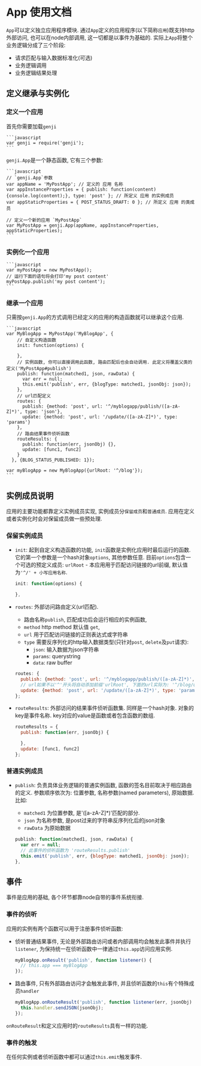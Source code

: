 # App 使用文档 #

`App`可以定义独立应用程序模块. 通过`App`定义的应用程序(以下简称`应用`)既支持http外部访问, 也可以在node内部调用, 这一切都是以事件为基础的.
实际上`App`将整个业务逻辑分成了三个阶段:

  - 请求匹配与输入数据标准化(可选)
  - 业务逻辑调用
  - 业务逻辑结果处理

## 定义继承与实例化 ##

### 定义一个应用 ###

首先你需要加载`genji`

    ```javascript
    var genji = require('genji');
    ```

`genji.App`是一个静态函数, 它有三个参数:

    ```javascript
    // `genji.App`参数
    var appName = 'MyPostApp'; // 定义的 应用 名称
    var appInstanceProperties = { publish: function(content){console.log(content);}, type: 'post' }; // 所定义 应用 的实例成员
    var appStaticProperties = { POST_STATUS_DRAFT: 0 }; // 所定义 应用 的类成员

    // 定义一个新的应用 `MyPostApp`
    var MyPostApp = genji.App(appName, appInstanceProperties, appStaticProperties);
    ```

### 实例化一个应用 ###

    ```javascript
    var myPostApp = new MyPostApp();
    // 运行下面的语句将会打印'my post content'
    myPostApp.publish('my post content');
    ```

### 继承一个应用 ###

只需按`genji.App`的方式调用已经定义的应用的构造函数就可以继承这个应用.

    ```javascript
    var MyBlogApp = MyPostApp('MyBlogApp', {
        // 自定义构造函数
        init: function(options) {

        },
        // 实例函数, 你可以直接调用此函数, 路由匹配后也会自动调用. 此定义将覆盖父类的定义('MyPostApp#publish')
        publish: function(matched1, json, rawData) {
          var err = null;
          this.emit('publish', err, {blogType: matched1, jsonObj: json});
        },
        // url匹配定义
        routes: {
          publish: {method: 'post', url: '^/myblogapp/publish/([a-zA-Z]*)', type: 'json'},
          update: {method: 'post', url: '/update/([a-zA-Z]*)', type: 'params'}
        },
        // 路由结果事件侦听函数
        routeResults: {
          publish: function(err, jsonObj) {},
          update: [func1, func2]
        }
      }, {BLOG_STATUS_PUBLISHED: 1});

    var myBlogApp = new MyBlogApp({urlRoot: '^/blog'});
    ```

## 实例成员说明 ##
应用的主要功能都靠定义实例成员实现, 实例成员分`保留成员`和`普通成员`. 应用在定义或者实例化时会对保留成员做一些预处理.

### 保留实例成员 ###

  - `init`: 起到自定义构造函数的功能, `init`函数是实例化应用时最后运行的函数. 它的第一个参数是一个hash对象`options`, 其他参数任意.
  目前`options`包含一个可选的预定义成员: `urlRoot` - 本应用用于匹配访问链接的url前缀, 默认值为`'^/' + 小写应用名称`.

    ```javascript
    init: function(options) {

    },
    ```

  - `routes`: 外部访问路由定义(url匹配).
    - 路由名称`publish`, 匹配成功后会运行相应的实例函数,
    - `method` http method 默认值 `get`,
    - `url` 用于匹配访问链接的正则表达式或字符串
    - `type` 需要反序列化的http输入数据类型(只针对`post`, `delete`及`put`请求):
        - `json`: 输入数据为json字符串
        - `params`: querystring
        - `data`: raw buffer

    ```javascript
    routes: {
      publish: {method: 'post', url: '^/myblogapp/publish/([a-zA-Z]*)', type: 'json'},
      // url如果不以'^'开头将自动添加前缀'urlRoot', 下面的url实际为: '^/blog/update/([a-zA-Z]*)'
      update: {method: 'post', url: '/update/([a-zA-Z]*)', type: 'params'}
    };
    ```

  - `routeResults`: 外部访问的结果事件侦听函数集. 同样是一个hash对象. 对象的key是事件名称. key对应的value是函数或者包含函数的数组.

    ```javascript
    routeResults = {
      publish: function(err, jsonObj) {

      },
      update: [func1, func2]
    };
    ```

### 普通实例成员 ###

  - `publish`: 负责具体业务逻辑的普通实例函数, 函数的签名目前取决于相应路由的定义. 参数顺序依次为: 位置参数, 名称参数(named parameters), 原始数据.
  比如:
    - `matched1` 为位置参数, 是'([a-zA-Z]*)'匹配的部分.
    - `json` 为名称参数, 是post过来的字符串反序列化后的json对象
    - `rawData` 为原始数据

    ```javascript
    publish: function(matched1, json, rawData) {
      var err = null;
      // 此事件的侦听函数为 'routeResults.publish'
      this.emit('publish', err, {blogType: matched1, jsonObj: json});
    },
    ```


## 事件 ##

事件是应用的基础, 各个环节都靠node自带的事件系统衔接.

### 事件的侦听 ###
应用的实例有两个函数可以用于注册事件侦听函数:

  - 侦听普通结果事件, 无论是外部路由访问或者内部调用均会触发此事件并执行`listener`, 为保持统一在侦听函数中一律通过`this.app`访问应用实例.

      ```javascript
      myBlogApp.onResult('publish', function listener() {
        // this.app === myBlogApp
      });
      ```

  - 路由事件, 只有外部路由访问才会触发此事件, 并且侦听函数的`this`有个特殊成员`handler`

      ```javascript
      myBlogApp.onRouteResult('publish', function listener(err, jsonObj) {
        this.handler.sendJSON(jsonObj);
      });
      ```

  `onRouteResult`和定义应用时的`routeResults`具有一样的功能.

### 事件的触发 ###
在任何实例或者侦听函数中都可以通过`this.emit`触发事件.